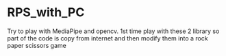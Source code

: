 # RPS_with_PC
Try to play with MediaPipe and opencv. 
1st time play with these 2 library so part of the code is copy from internet and then modify them into a rock paper scissors game 

